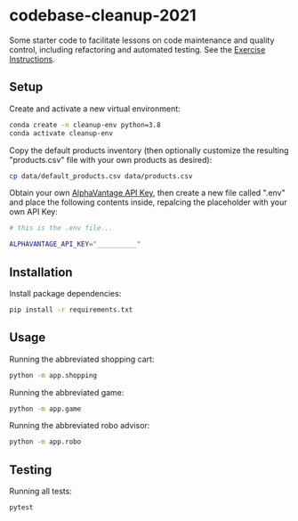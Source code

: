 # codebase-cleanup-2021

Some starter code to facilitate lessons on code maintenance and quality control, including refactoring and automated testing. See the [Exercise Instructions](https://github.com/prof-rossetti/intro-to-python/blob/master/exercises/codebase-cleanup/README.md).

## Setup

Create and activate a new virtual environment:

```sh
conda create -n cleanup-env python=3.8
conda activate cleanup-env
```

Copy the default products inventory (then optionally customize the resulting "products.csv" file with your own products as desired):

```sh
cp data/default_products.csv data/products.csv
```

Obtain your own [AlphaVantage API Key](https://www.alphavantage.co/support/#api-key), then create a new file called ".env" and place the following contents inside, repalcing the placeholder with your own API Key:

```sh
# this is the .env file...

ALPHAVANTAGE_API_KEY="__________"
```

## Installation

Install package dependencies:

```sh
pip install -r requirements.txt
```

## Usage

Running the abbreviated shopping cart:

```sh
python -m app.shopping
```

Running the abbreviated game:

```sh
python -m app.game
```

Running the abbreviated robo advisor:

```sh
python -m app.robo
```

## Testing

Running all tests:

```sh
pytest
```
